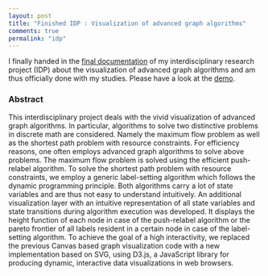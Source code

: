 ```yaml
---
layout: post
title: "Finished IDP : Visualization of advanced graph algorithms"
comments: true
permalink: "idp"
---
```


I finally handed in the [final documentation](http://www.adrian-haarbach.de/idp-graph-algorithms/documentation/idp_adrian.pdf)
of my interdisciplinary research project (IDP) about the visualization of advanced graph algorithms and am thus officially 
done with my studies.
Please have a look at the [demo](./idp-graph-algorithms/).

### Abstract
This interdisciplinary project deals with the vivid visualization of advanced graph algorithms.
In particular, algorithms to solve two distinctive problems in discrete math are considered.
Namely the maximum flow problem as well as the shortest path problem with resource
constraints. For efficiency reasons, one often employs advanced graph algorithms to solve
above problems. The maximum flow problem is solved using the efficient push-relabel
algorithm. To solve the shortest path problem with resource constraints, we employ a
generic label-setting algorithm which follows the dynamic programming principle.
Both algorithms carry a lot of state variables and are thus not easy to understand
intuitively. An additional visualization layer with an intuitive representation of all state
variables and state transitions during algorithm execution was developed. It displays
the height function of each node in case of the push-relabel algorithm or the pareto
frontier of all labels resident in a certain node in case of the label-setting algorithm.
To achieve the goal of a high interactivity, we replaced the previous Canvas based graph
visualization code with a new implementation based on SVG, using D3.js, a JavaScript
library for producing dynamic, interactive data visualizations in web browsers.
